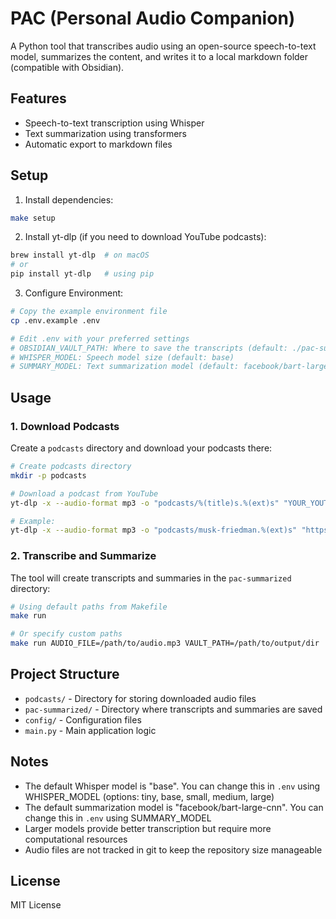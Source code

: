 # PAC (Personal Audio Companion)

A Python tool that transcribes audio using an open-source speech-to-text model, summarizes the content, and writes it to a local markdown folder (compatible with Obsidian).

## Features

- Speech-to-text transcription using Whisper
- Text summarization using transformers
- Automatic export to markdown files

## Setup

1. Install dependencies:

```bash
make setup
```

2. Install yt-dlp (if you need to download YouTube podcasts):

```bash
brew install yt-dlp  # on macOS
# or
pip install yt-dlp   # using pip
```

3. Configure Environment:

```bash
# Copy the example environment file
cp .env.example .env

# Edit .env with your preferred settings
# OBSIDIAN_VAULT_PATH: Where to save the transcripts (default: ./pac-summarized)
# WHISPER_MODEL: Speech model size (default: base)
# SUMMARY_MODEL: Text summarization model (default: facebook/bart-large-cnn)
```

## Usage

### 1. Download Podcasts

Create a `podcasts` directory and download your podcasts there:

```bash
# Create podcasts directory
mkdir -p podcasts

# Download a podcast from YouTube
yt-dlp -x --audio-format mp3 -o "podcasts/%(title)s.%(ext)s" "YOUR_YOUTUBE_URL"

# Example:
yt-dlp -x --audio-format mp3 -o "podcasts/musk-friedman.%(ext)s" "https://www.youtube.com/watch?v=Kbk9BiPhm7o"
```

### 2. Transcribe and Summarize

The tool will create transcripts and summaries in the `pac-summarized` directory:

```bash
# Using default paths from Makefile
make run

# Or specify custom paths
make run AUDIO_FILE=/path/to/audio.mp3 VAULT_PATH=/path/to/output/dir
```

## Project Structure

- `podcasts/` - Directory for storing downloaded audio files
- `pac-summarized/` - Directory where transcripts and summaries are saved
- `config/` - Configuration files
- `main.py` - Main application logic

## Notes

- The default Whisper model is "base". You can change this in `.env` using WHISPER_MODEL (options: tiny, base, small, medium, large)
- The default summarization model is "facebook/bart-large-cnn". You can change this in `.env` using SUMMARY_MODEL
- Larger models provide better transcription but require more computational resources
- Audio files are not tracked in git to keep the repository size manageable

## License

MIT License
